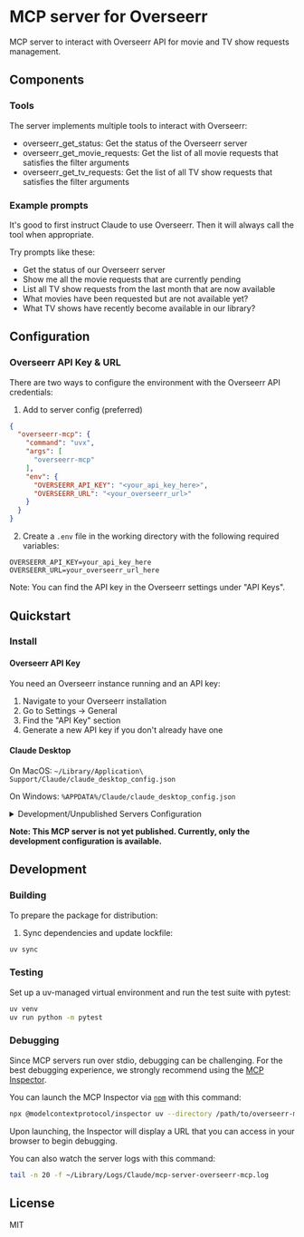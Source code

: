 # MCP server for Overseerr

MCP server to interact with Overseerr API for movie and TV show requests management.

<!-- Badge will be added once published -->

## Components

### Tools

The server implements multiple tools to interact with Overseerr:

- overseerr_get_status: Get the status of the Overseerr server
- overseerr_get_movie_requests: Get the list of all movie requests that satisfies the filter arguments
- overseerr_get_tv_requests: Get the list of all TV show requests that satisfies the filter arguments

### Example prompts

It's good to first instruct Claude to use Overseerr. Then it will always call the tool when appropriate.

Try prompts like these:
- Get the status of our Overseerr server
- Show me all the movie requests that are currently pending
- List all TV show requests from the last month that are now available
- What movies have been requested but are not available yet?
- What TV shows have recently become available in our library?

## Configuration

### Overseerr API Key & URL

There are two ways to configure the environment with the Overseerr API credentials:

1. Add to server config (preferred)

```json
{
  "overseerr-mcp": {
    "command": "uvx",
    "args": [
      "overseerr-mcp"
    ],
    "env": {
      "OVERSEERR_API_KEY": "<your_api_key_here>",
      "OVERSEERR_URL": "<your_overseerr_url>"
    }
  }
}
```

2. Create a `.env` file in the working directory with the following required variables:

```
OVERSEERR_API_KEY=your_api_key_here
OVERSEERR_URL=your_overseerr_url_here
```

Note: You can find the API key in the Overseerr settings under "API Keys".

## Quickstart

### Install

#### Overseerr API Key

You need an Overseerr instance running and an API key:
1. Navigate to your Overseerr installation
2. Go to Settings → General
3. Find the "API Key" section
4. Generate a new API key if you don't already have one

#### Claude Desktop

On MacOS: `~/Library/Application\ Support/Claude/claude_desktop_config.json`

On Windows: `%APPDATA%/Claude/claude_desktop_config.json`

<details>
  <summary>Development/Unpublished Servers Configuration</summary>
  
```json
{
  "mcpServers": {
    "overseerr-mcp": {
      "command": "uv",
      "args": [
        "--directory",
        "<dir_to>/overseerr-mcp",
        "run",
        "overseerr-mcp"
      ],
      "env": {
        "OVERSEERR_API_KEY": "<your_api_key_here>",
        "OVERSEERR_URL": "<your_overseerr_url>"
      }
    }
  }
}
```
</details>

**Note: This MCP server is not yet published. Currently, only the development configuration is available.**

## Development

### Building

To prepare the package for distribution:

1. Sync dependencies and update lockfile:
```bash
uv sync
```

### Testing

Set up a uv-managed virtual environment and run the test suite with pytest:

```bash
uv venv
uv run python -m pytest
```

### Debugging

Since MCP servers run over stdio, debugging can be challenging. For the best debugging
experience, we strongly recommend using the [MCP Inspector](https://github.com/modelcontextprotocol/inspector).

You can launch the MCP Inspector via [`npm`](https://docs.npmjs.com/downloading-and-installing-node-js-and-npm) with this command:

```bash
npx @modelcontextprotocol/inspector uv --directory /path/to/overseerr-mcp run overseerr-mcp
```

Upon launching, the Inspector will display a URL that you can access in your browser to begin debugging.

You can also watch the server logs with this command:

```bash
tail -n 20 -f ~/Library/Logs/Claude/mcp-server-overseerr-mcp.log
```

## License

MIT
